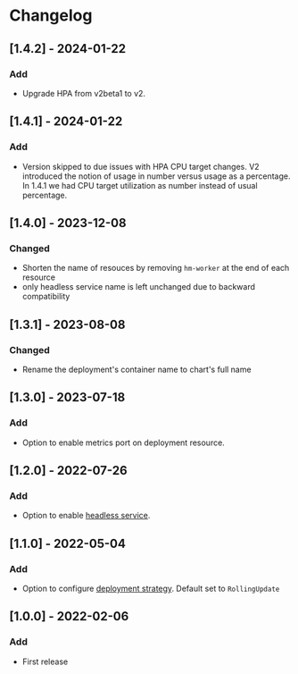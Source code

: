 # Changelog

## [1.4.2] - 2024-01-22
### Add

* Upgrade HPA from v2beta1 to v2.

## [1.4.1] - 2024-01-22
### Add

* Version skipped to due issues with HPA CPU target changes. V2 introduced the notion of usage in number versus usage as a percentage. In 1.4.1 we had CPU target utilization as number instead of usual percentage.

## [1.4.0] - 2023-12-08
### Changed

* Shorten the name of resouces by removing `hm-worker` at the end of each resource
* only headless service name is left unchanged due to backward compatibility


## [1.3.1] - 2023-08-08
### Changed

* Rename the deployment's container name to chart's full name


## [1.3.0] - 2023-07-18
### Add

* Option to enable metrics port on deployment resource.

## [1.2.0] - 2022-07-26
### Add

* Option to enable [headless service](https://kubernetes.io/docs/concepts/services-networking/service/#headless-services).


## [1.1.0] - 2022-05-04
### Add

* Option to configure [deployment strategy](https://kubernetes.io/docs/concepts/workloads/controllers/deployment/#strategy). Default set to `RollingUpdate`


## [1.0.0] - 2022-02-06
### Add

* First release
